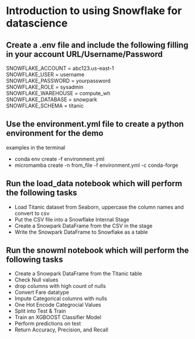 # Introduction to using Snowflake for datascience

## Create a .env file and include the following filling in your account URL/Username/Password<br>

SNOWFLAKE_ACCOUNT = abc123.us-east-1<br>
SNOWFLAKE_USER = username<br>
SNOWFLAKE_PASSWORD = yourpassword<br>
SNOWFLAKE_ROLE = sysadmin<br>
SNOWFLAKE_WAREHOUSE = compute_wh<br>
SNOWFLAKE_DATABASE = snowpark<br>
SNOWFLAKE_SCHEMA = titanic<br>

## Use the environment.yml file to create a python environment for the demo <br>
examples in the terminal <br>
- conda env create -f environment.yml <br>
- micromamba create -n from_file -f environment.yml -c conda-forge <br>


## Run the load_data notebook which will perform the following tasks <br>
- Load Titanic dataset from Seaborn, uppercase the column names and convert to csv
- Put the CSV file into a Snowflake Internal Stage
- Create a Snowpark DataFrame from the CSV in the stage
- Write the Snowpark DataFrame to Snowflake as a table <br>

## Run the snowml notebook which will perform the following tasks <br>
- Create a Snowpark DataFrame from the Titanic table
- Check Null values
- drop columns with high count of nulls
- Convert Fare datatype
- Impute Categorical columns with nulls
- One Hot Encode Categrocial Values
- Split into Test & Train
- Train an XGBOOST Classifier Model
- Perform predictions on test
- Return Accuracy, Precision, and Recall
